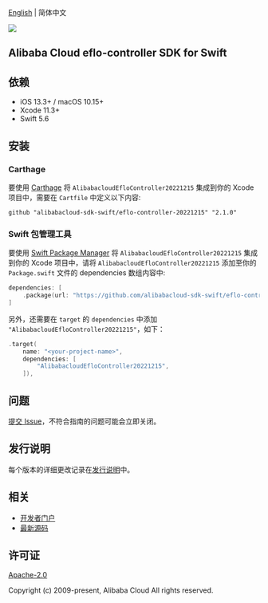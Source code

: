 [English](README.md) | 简体中文

![](https://aliyunsdk-pages.alicdn.com/icons/AlibabaCloud.svg)

## Alibaba Cloud eflo-controller SDK for Swift

## 依赖

- iOS 13.3+ / macOS 10.15+
- Xcode 11.3+
- Swift 5.6

## 安装

### Carthage

要使用 [Carthage](https://github.com/Carthage/Carthage) 将 `AlibabacloudEfloController20221215` 集成到你的 Xcode 项目中，需要在 `Cartfile` 中定义以下内容:

```ogdl
github "alibabacloud-sdk-swift/eflo-controller-20221215" "2.1.0"
```

### Swift 包管理工具

要使用 [Swift Package Manager](https://swift.org/package-manager/) 将 `AlibabacloudEfloController20221215` 集成到你的 Xcode 项目中，请将 `AlibabacloudEfloController20221215` 添加至你的 `Package.swift` 文件的 dependencies 数组内容中:

```swift
dependencies: [
    .package(url: "https://github.com/alibabacloud-sdk-swift/eflo-controller-20221215.git", from: "2.1.0")
]
```

另外，还需要在 `target` 的 `dependencies` 中添加 `"AlibabacloudEfloController20221215"`，如下：

```swift
.target(
    name: "<your-project-name>",
    dependencies: [
        "AlibabacloudEfloController20221215",
    ]),
```

## 问题

[提交 Issue](https://github.com/alibabacloud-sdk-swift/eflo-controller-20221215/issues/new)，不符合指南的问题可能会立即关闭。

## 发行说明

每个版本的详细更改记录在[发行说明](./ChangeLog.txt)中。

## 相关

* [开发者门户](https://next.api.aliyun.com/home)
* [最新源码](https://github.com/alibabacloud-sdk-swift/eflo-controller-20221215)

## 许可证

[Apache-2.0](http://www.apache.org/licenses/LICENSE-2.0)

Copyright (c) 2009-present, Alibaba Cloud All rights reserved.
